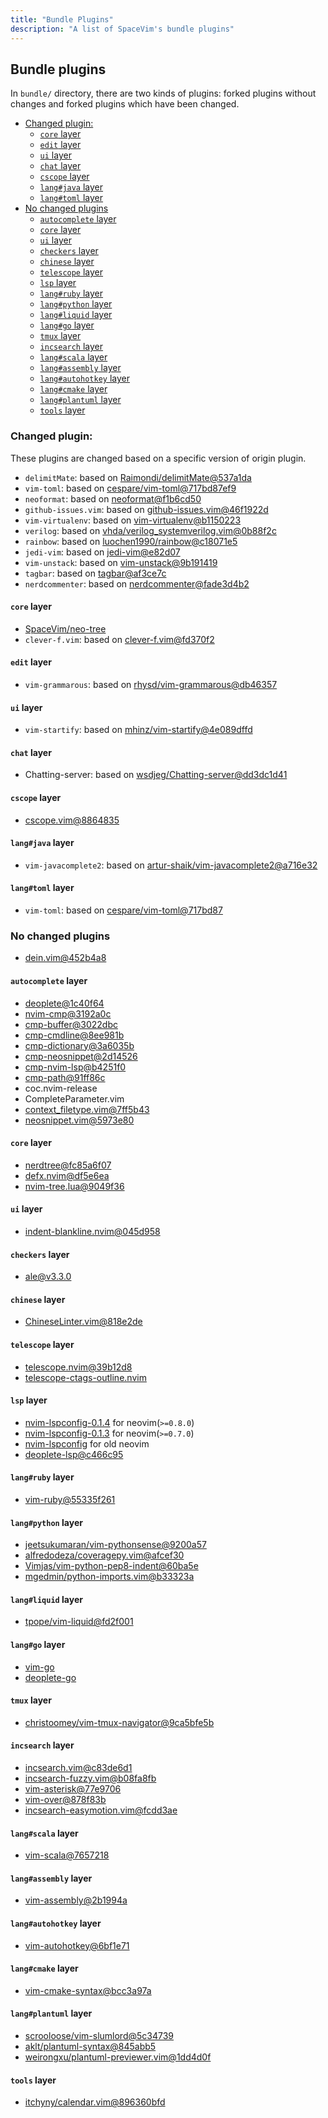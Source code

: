 ```yaml
---
title: "Bundle Plugins"
description: "A list of SpaceVim's bundle plugins"
---
```


## Bundle plugins

In `bundle/` directory, there are two kinds of plugins: forked plugins without changes and forked plugins which have been changed.

<!-- vim-markdown-toc GFM -->

- [Changed plugin:](#changed-plugin)
  - [`core` layer](#core-layer)
  - [`edit` layer](#edit-layer)
  - [`ui` layer](#ui-layer)
  - [`chat` layer](#chat-layer)
  - [`cscope` layer](#cscope-layer)
  - [`lang#java` layer](#langjava-layer)
  - [`lang#toml` layer](#langtoml-layer)
- [No changed plugins](#no-changed-plugins)
  - [`autocomplete` layer](#autocomplete-layer)
  - [`core` layer](#core-layer-1)
  - [`ui` layer](#ui-layer-1)
  - [`checkers` layer](#checkers-layer)
  - [`chinese` layer](#chinese-layer)
  - [`telescope` layer](#telescope-layer)
  - [`lsp` layer](#lsp-layer)
  - [`lang#ruby` layer](#langruby-layer)
  - [`lang#python` layer](#langpython-layer)
  - [`lang#liquid` layer](#langliquid-layer)
  - [`lang#go` layer](#langgo-layer)
  - [`tmux` layer](#tmux-layer)
  - [`incsearch` layer](#incsearch-layer)
  - [`lang#scala` layer](#langscala-layer)
  - [`lang#assembly` layer](#langassembly-layer)
  - [`lang#autohotkey` layer](#langautohotkey-layer)
  - [`lang#cmake` layer](#langcmake-layer)
  - [`lang#plantuml` layer](#langplantuml-layer)
  - [`tools` layer](#tools-layer)

<!-- vim-markdown-toc -->

### Changed plugin:

These plugins are changed based on a specific version of origin plugin.

- `delimitMate`: based on [Raimondi/delimitMate@537a1da](https://github.com/Raimondi/delimitMate/tree/537a1da0fa5eeb88640425c37e545af933c56e1b)
- `vim-toml`: based on [cespare/vim-toml@717bd87ef9](https://github.com/cespare/vim-toml/tree/717bd87ef928293e0cc6cfc12ebf2e007cb25311)
- `neoformat`: based on [neoformat@f1b6cd50](https://github.com/sbdchd/neoformat/tree/f1b6cd506b72be0a2aaf529105320ec929683920)
- `github-issues.vim`: based on [github-issues.vim@46f1922d](https://github.com/jaxbot/github-issues.vim/tree/46f1922d3d225ed659f3dda1c95e35001c9f41f4)
- `vim-virtualenv`: based on [vim-virtualenv@b1150223](https://github.com/jmcantrell/vim-virtualenv/tree/b1150223cd876f155ed7a3b2e285ed33f6f93873)
- `verilog`: based on [vhda/verilog_systemverilog.vim@0b88f2c](https://github.com/vhda/verilog_systemverilog.vim/tree/0b88f2ccf81983944bf00d15ec810dd807053d19)
- `rainbow`: based on [luochen1990/rainbow@c18071e5](https://github.com/luochen1990/rainbow/tree/c18071e5c7790928b763c2e88c487dfc93d84a15)
- `jedi-vim`: based on [jedi-vim@e82d07](https://github.com/davidhalter/jedi-vim/tree/e82d07faa17c3b3fe04b4fa6ab074e8e8601a596)
- `vim-unstack`: based on [vim-unstack@9b191419](https://github.com/mattboehm/vim-unstack/tree/9b191419b4d3f26225a5ae3df5e409c62b426941)
- `tagbar`: based on [tagbar@af3ce7c](https://github.com/preservim/tagbar/tree/af3ce7c3cec81f2852bdb0a0651d2485fcd01214)
- `nerdcommenter`: based on [nerdcommenter@fade3d4b2](https://github.com/preservim/nerdcommenter/tree/fade3d4b26f5a0d58f256a06ba7b0a04d9fb4f3b)

#### `core` layer

- [SpaceVim/neo-tree](https://github.com/SpaceVim/neo-tree.nvim)
- `clever-f.vim`: based on [clever-f.vim@fd370f2](https://github.com/rhysd/clever-f.vim/tree/fd370f27cca93918184a8043220cef1aa440a1fd)

#### `edit` layer

- `vim-grammarous`: based on [rhysd/vim-grammarous@db46357](https://github.com/rhysd/vim-grammarous/tree/db46357465ce587d5325e816235b5e92415f8c05)

#### `ui` layer

- `vim-startify`: based on [mhinz/vim-startify@4e089dffd](https://github.com/mhinz/vim-startify/tree/4e089dffdad46f3f5593f34362d530e8fe823dcf)

#### `chat` layer

- Chatting-server: based on [wsdjeg/Chatting-server@dd3dc1d41](https://github.com/wsdjeg/Chatting-server/tree/dd3dc1d41d384f41db77106570180b63214d6361)

#### `cscope` layer

- [cscope.vim@8864835](https://github.com/SpaceVim/cscope.vim/tree/886483545eacf614b59eeb6a74324f8b5953ae04)

#### `lang#java` layer

- `vim-javacomplete2`: based on [artur-shaik/vim-javacomplete2@a716e32](https://github.com/artur-shaik/vim-javacomplete2/tree/a716e32bbe36daaed6ebc9aae76525aad9536245)

#### `lang#toml` layer

- `vim-toml`: based on [cespare/vim-toml@717bd87](https://github.com/cespare/vim-toml/tree/717bd87ef928293e0cc6cfc12ebf2e007cb25311)


### No changed plugins

- [dein.vim@452b4a8](https://github.com/Shougo/dein.vim/tree/452b4a8b70be924d581c2724e5e218bfd2bcea14)

#### `autocomplete` layer

- [deoplete@1c40f64](https://github.com/Shougo/deoplete.nvim/tree/1c40f648d2b00e70beb4c473b7c0e32b633bd9ae)
- [nvim-cmp@3192a0c](https://github.com/hrsh7th/nvim-cmp/tree/3192a0c57837c1ec5bf298e4f3ec984c7d2d60c0)
- [cmp-buffer@3022dbc](https://github.com/hrsh7th/cmp-buffer/tree/3022dbc9166796b644a841a02de8dd1cc1d311fa)
- [cmp-cmdline@8ee981b](https://github.com/hrsh7th/cmp-cmdline/commit/8ee981b4a91f536f52add291594e89fb6645e451)
- [cmp-dictionary@3a6035b](https://github.com/uga-rosa/cmp-dictionary/tree/3a6035b34b67f4a9b6142086c02d9e2673fa4810)
- [cmp-neosnippet@2d14526](https://github.com/notomo/cmp-neosnippet/tree/2d14526af3f02dcea738b4cea520e6ce55c09979)
- [cmp-nvim-lsp@b4251f0](https://github.com/hrsh7th/cmp-nvim-lsp/tree/b4251f0fca1daeb6db5d60a23ca81507acf858c2)
- [cmp-path@91ff86c](https://github.com/hrsh7th/cmp-path/tree/91ff86cd9c29299a64f968ebb45846c485725f23)
- coc.nvim-release
- CompleteParameter.vim
- [context_filetype.vim@7ff5b43](https://github.com/Shougo/context_filetype.vim/tree/7ff5b43fc8d5b274aa19ade5af11e9fa57577ed6)
- [neosnippet.vim@5973e80](https://github.com/Shougo/neosnippet.vim/tree/5973e801e7ad38a01e888cb794d74e076a35ea9b)

#### `core` layer

- [nerdtree@fc85a6f07](https://github.com/preservim/nerdtree/tree/fc85a6f07c2cd694be93496ffad75be126240068)
- [defx.nvim@df5e6ea](https://github.com/Shougo/defx.nvim/tree/df5e6ea6734dc002919ea41786668069fa0b497d)
- [nvim-tree.lua@9049f36](https://github.com/kyazdani42/nvim-tree.lua/tree/9049f364cc3ceaff07ab130e1d35aec9e4124563)

#### `ui` layer

- [indent-blankline.nvim@045d958](https://github.com/lukas-reineke/indent-blankline.nvim/tree/045d9582094b27f5ae04d8b635c6da8e97e53f1d)

#### `checkers` layer

- [ale@v3.3.0](https://github.com/dense-analysis/ale/tree/v3.3.0)

#### `chinese` layer

- [ChineseLinter.vim@818e2de](https://gitlab.com/wsdjeg/ChineseLinter.vim/-/tree/818e2ded5663f1be36a9d6e2392b14c6dd4b0866)

#### `telescope` layer

- [telescope.nvim@39b12d8](https://github.com/nvim-telescope/telescope.nvim/tree/39b12d84e86f5054e2ed98829b367598ae53ab41)
- [telescope-ctags-outline.nvim](https://github.com/fcying/telescope-ctags-outline.nvim)

#### `lsp` layer

- [nvim-lspconfig-0.1.4](https://github.com/neovim/nvim-lspconfig/tree/dcb7ebb36f0d2aafcc640f520bb1fc8a9cc1f7c8) for neovim(`>=0.8.0`)
- [nvim-lspconfig-0.1.3](https://github.com/neovim/nvim-lspconfig/tree/dcb7ebb36f0d2aafcc640f520bb1fc8a9cc1f7c8) for neovim(`>=0.7.0`)
- [nvim-lspconfig](https://github.com/neovim/nvim-lspconfig/tree/dcb7ebb36f0d2aafcc640f520bb1fc8a9cc1f7c8) for old neovim
- [deoplete-lsp@c466c95](https://github.com/deoplete-plugins/deoplete-lsp/tree/c466c955e85d995984a8135e16da71463712e5e5)

#### `lang#ruby` layer

- [vim-ruby@55335f261](https://github.com/vim-ruby/vim-ruby/tree/55335f2614f914b117f02995340886f409eddc02)

#### `lang#python` layer

- [jeetsukumaran/vim-pythonsense@9200a57](https://github.com/jeetsukumaran/vim-pythonsense/tree/9200a57629c904ed2ab8c9b2e8c5649d311794ba)
- [alfredodeza/coveragepy.vim@afcef30](https://github.com/alfredodeza/coveragepy.vim/tree/afcef301b723048c25250d2d539b9473a8e4f747)
- [Vimjas/vim-python-pep8-indent@60ba5e](https://github.com/Vimjas/vim-python-pep8-indent/tree/60ba5e11a61618c0344e2db190210145083c91f8)
- [mgedmin/python-imports.vim@b33323a](https://github.com/mgedmin/python-imports.vim/tree/b33323aa8c21cf93b115ccbf85e6958b351b410d)

#### `lang#liquid` layer

- [tpope/vim-liquid@fd2f001](https://github.com/tpope/vim-liquid/tree/fd2f0017fbc50f214db2f57c207c34cda3aa1522)

#### `lang#go` layer

- [vim-go](https://github.com/fatih/vim-go/tree/22b2273cfe562ac1c1af976ce77f18a3b1776f3c)
- [deoplete-go](https://github.com/deoplete-plugins/deoplete-go/tree/4eac2e6f127f2e2601dee415db2f826e2c9ef16c)

#### `tmux` layer

- [christoomey/vim-tmux-navigator@9ca5bfe5b](https://github.com/christoomey/vim-tmux-navigator/tree/9ca5bfe5bd274051b5dd796cc150348afc993b80)

#### `incsearch` layer

- [incsearch.vim@c83de6d1](https://github.com/haya14busa/incsearch.vim/tree/c83de6d1ac31d173d7c3ffee0ad61dc643ee4f08)
- [incsearch-fuzzy.vim@b08fa8fb](https://github.com/haya14busa/incsearch-fuzzy.vim/tree/b08fa8fbfd633e2f756fde42bfb5251d655f5403)
- [vim-asterisk@77e9706](https://github.com/haya14busa/vim-asterisk/tree/77e97061d6691637a034258cc415d98670698459)
- [vim-over@878f83b](https://github.com/osyo-manga/vim-over/tree/878f83bdac0cda308f599d319f45c7877d5274a9)
- [incsearch-easymotion.vim@fcdd3ae](https://github.com/haya14busa/incsearch-easymotion.vim/tree/fcdd3aee6f4c0eef1a515727199ece8d6c6041b5)

#### `lang#scala` layer

- [vim-scala@7657218](https://github.com/derekwyatt/vim-scala/tree/7657218f14837395a4e6759f15289bad6febd1b4)

#### `lang#assembly` layer

- [vim-assembly@2b1994a](https://github.com/wsdjeg/vim-assembly/tree/2b1994a5d23c90651754b4c75750100f63074d8b)

#### `lang#autohotkey` layer

- [vim-autohotkey@6bf1e71](https://github.com/wsdjeg/vim-autohotkey/tree/6bf1e718c73cad22caad3ecd8c4db96db05b37f7)

#### `lang#cmake` layer

- [vim-cmake-syntax@bcc3a97a](https://github.com/pboettch/vim-cmake-syntax/tree/bcc3a97ab934f03e112becd4ce79286793152b47)

#### `lang#plantuml` layer

- [scrooloose/vim-slumlord@5c34739](https://github.com/scrooloose/vim-slumlord/tree/5c34739a6ca71ef3617ed71491b3387bb2fb5620)
- [aklt/plantuml-syntax@845abb5](https://github.com/aklt/plantuml-syntax/tree/845abb56dcd3f12afa6eb47684ef5ba3055802b8)
- [weirongxu/plantuml-previewer.vim@1dd4d0f](https://github.com/weirongxu/plantuml-previewer.vim/tree/1dd4d0f2b09cd80a217f76d82f93830dbbe689b3)

#### `tools` layer

- [itchyny/calendar.vim@896360bfd](https://github.com/itchyny/calendar.vim/tree/896360bfd9d5347b2726dd247df2d2cbdb8cf1d6)
